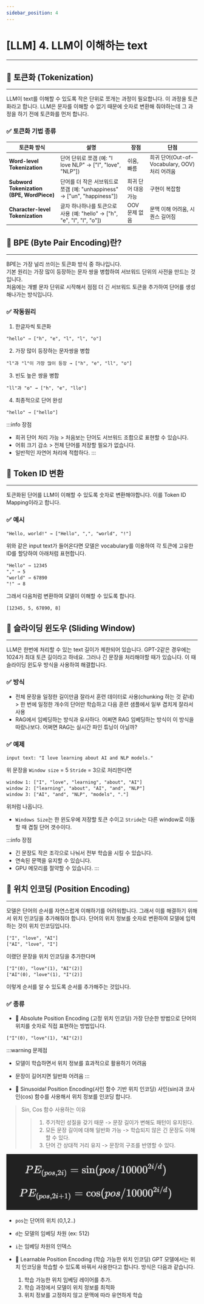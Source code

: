 ```yaml
---
sidebar_position: 4
---
```


# [LLM] 4. LLM이 이해하는 text
---

## 📝 토큰화 (Tokenization)
---

LLM이 text를 이해할 수 있도록 작은 단위로 쪼개는 과정이 필요합니다. 이 과정을 토큰화라고 합니다. LLM은 문자를 이해할 수 없기 때문에 숫자로 변환해 줘야하는데 그 과정을 하기 전에 토큰화를 먼저 합니다.

### ✅ 토큰화 기법 종류

| 토큰화 방식 | 설명 | 장점 | 단점 |
|------------|------|------|------|
| **Word-level Tokenization** | 단어 단위로 쪼갬 (예: "I love NLP" → ["I", "love", "NLP"]) | 쉬움, 빠름 | 희귀 단어(Out-of-Vocabulary, OOV) 처리 어려움 |
| **Subword Tokenization (BPE, WordPiece)** | 단어를 더 작은 서브워드로 쪼갬 (예: "unhappiness" → ["un", "happiness"]) | 희귀 단어 대응 가능 | 구현이 복잡함 |
| **Character-level Tokenization** | 글자 하나하나를 토큰으로 사용 (예: "hello" → ["h", "e", "l", "l", "o"]) | OOV 문제 없음 | 문맥 이해 어려움, 시퀀스 길어짐 |


## 📝 BPE (Byte Pair Encoding)란?
---

BPE는 가장 널리 쓰이는 토큰화 방식 중 하나입니다.  
기본 원리는 가장 많이 등장하는 문자 쌍을 병합하여 서브워드 단위의 사전을 만드는 것입니다.  
처음에는 개별 문자 단위로 시작해서 점점 더 긴 서브워드 토큰을 추가하여 단어를 생성해나가는 방식입니다.

### ✅ 작동원리

1. 한글자씩 토큰화

```text
"hello" → ["h", "e", "l", "l", "o"]
```


2. 가장 많이 등장하는 문자쌍을 병합

```text
"l"과 "l"이 가장 많이 등장 → ["h", "e", "ll", "o"]
```

3. 빈도 높은 쌍을 병합

```text
"ll"과 "o" → ["h", "e", "llo"]
```

4. 최종적으로 단어 완성

```text
"hello" → ["hello"]
```

:::info 장점
- 희귀 단어 처리 가능 > 처음보는 단어도 서브워드 조합으로 표현할 수 있습니다.
- 어휘 크기 감소 > 전체 단어를 저장할 필요가 없습니다.
- 일반적인 자연어 처리에 적합하다.
:::


## 📝 Token ID 변환
---

토큰화된 단어를 LLM이 이해할 수 있도록 숫자로 변환해야합니다. 이를 Token ID Mapping이라고 합니다.


### ✅ 예시

```text
"Hello, world!" → ["Hello", ",", "world", "!"]
```

위와 같은 input text가 들어온다면 모델은 vocabulary를 이용하여 각 토큰에 고유한 ID를 할당하여 아래처럼 표현합니다.

```text
"Hello" → 12345
"," → 5
"world" → 67890
"!" → 8
```

그래서 다음처럼 변환하여 모델이 이해할 수 있도록 합니다.

```text
[12345, 5, 67890, 8]
```


## 📝 슬라이딩 윈도우 (Sliding Window)
---

LLM은 한번에 처리할 수 있는 text 길이가 제한되어 있습니다. GPT-2같은 경우에는 1024가 최대 토큰 길이라고 하네요.
그러나 긴 문장을 처리해야할 때가 있습니다. 이 때 슬라이딩 윈도우 방식을 사용하여 해결합니다.

### ✅ 방식

- 전체 문장을 일정한 길이만큼 잘라서 훈련 데이터로 사용(chunking 하는 것 같네) > 한 번에 일정한 개수의 단어만 학습하고 다음 훈련 샘플에서 일부 겹치게 잘라서 사용
- RAG에서 임베딩하는 방식과 유사하다. 어쩌면 RAG 임베딩하는 방식이 이 방식을 따랐나보다. 어쩌면 RAG는 실시간 파인 튜닝이 아닐까?

### ✅ 예제

```text
input text: "I love learning about AI and NLP models."
```

위 문장을 `Window size` = 5 `Stride` = 3으로 처리한다면

```text
window 1: ["I", "love", "learning", "about", "AI"]
window 2: ["learning", "about", "AI", "and", "NLP"]
window 3: ["AI", "and", "NLP", "models", "."]
```

위처럼 나옵니다.


- `Windows Size`는 한 윈도우에 저장할 토큰 수이고 `Stride`는 다른 window로 이동할 때 겹칠 단어 갯수이다.

:::info 장점
- 긴 문장도 작은 조각으로 나눠서 전부 학습을 시킬 수 있습니다.
- 연속된 문맥을 유지할 수 있습니다.
- GPU 메모리를 절약할 수 있습니다.
:::

## 📝 위치 인코딩 (Position Encoding)
---

모델은 단어의 순서를 자연스럽게 이해하기를 어려워합니다. 그래서 이를 해결하기 위해서 위치 인코딩을 추가해줘야 합니다. 단어의 위치 정보를 숫자로 변환하여 모델에 입력하는 것이 위치 인코딩입니다.

```text
["I", "love", "AI"]
["AI", "love", "I"]
```

이랬던 문장을 위치 인코딩을 추가한다며

```text
["I"(0), "love"(1), "AI"(2)]
["AI"(0), "love"(1), "I"(2)]
```

이렇게 순서를 알 수 있도록 순서를 추가해주는 것입니다.

### ✅ 종류

- 🚀 Absolute Position Encoding (고정 위치 인코딩)
    가장 단순한 방법으로 단어의 위치를 숫자로 직접 표현하는 방법입니다.

```text
["I"(0), "love"(1), "AI"(2)]
```

:::warning 문제점
- 모델이 학습하면서 위치 정보를 효과적으로 활용하기 어려움
- 문장이 길어지면 일반화 어려움
:::

- 🚀 Sinusoidal Position Encoding(사인 함수 기반 위치 인코딩)
    사인(sin)과 코사인(cos) 함수를 사용해서 위치 정보를 인코딩 합니다.

> Sin, Cos 함수 사용하는 이유
>> 1. 주기적인 성질을 갖기 때문 -> 문장 길이가 변해도 패턴이 유지된다.
>> 2. 모든 문장 길이에 대해 일반화 가능 -> 학습되지 않은 긴 문장도 이해할 수 있다.
>> 3. 단어 간 상대적 거리 유지 -> 문장의 구조를 반영할 수 있다.


![alt text](./img/4/image.png)

- `pos`는 단어의 위치 (0,1,2..) 
- `d`는 모델의 임베딩 차원 (ex: 512)
- `i`는 임베딩 차원의 인덱스

- 🚀 Learnable Position Encoding (학습 가능한 위치 인코딩)
    GPT 모델에서는 위치 인코딩을 학습할 수 있도록 바꿔서 사용한다고 합니다.
    방식은 다음과 같습니다.
    1. 학습 가능한 위치 임베딩 레이어를 추가.
    2. 학습 과정에서 모델이 위치 정보를 최적화
    3. 위치 정보를 고정하지 않고 문맥에 따라 유연하게 학습

